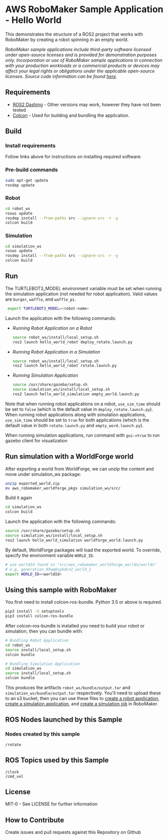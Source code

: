 # AWS RoboMaker Sample Application - Hello World

This demonstrates the structure of a ROS2 project that works with RoboMaker by creating a robot spinning in an empty world.

_RoboMaker sample applications include third-party software licensed under open-source licenses and is provided for demonstration purposes only. Incorporation or use of RoboMaker sample applications in connection with your production workloads or a commercial products or devices may affect your legal rights or obligations under the applicable open-source licenses. Source code information can be found [here](https://s3.console.aws.amazon.com/s3/buckets/robomaker-applications-us-east-1-72fc243f9355/hello-world/?region=us-east-1)._

## Requirements

- [ROS2 Dashing](https://index.ros.org//doc/ros2/Installation/Dashing) - Other versions may work, however they have not been tested
- [Colcon](https://colcon.readthedocs.io/en/released/user/installation.html) - Used for building and bundling the application.

## Build

### Install requirements
Follow links above for instructions on installing required software.

### Pre-build commands

```bash
sudo apt-get update
rosdep update
```

### Robot

```bash
cd robot_ws
rosws update
rosdep install --from-paths src --ignore-src -r -y
colcon build
```

### Simulation

```bash
cd simulation_ws
rosws update
rosdep install --from-paths src --ignore-src -r -y
colcon build
```

## Run
The TURTLEBOT3_MODEL environment variable must be set when running the simulation application (not needed for robot application). Valid values are `burger`, `waffle`, and `waffle_pi`.

```bash
 export TURTLEBOT3_MODEL=<robot-name>
```

Launch the application with the following commands:

- *Running Robot Application on a Robot*
    ```bash
    source robot_ws/install/local_setup.sh
    ros2 launch hello_world_robot deploy_rotate.launch.py
    ```

- *Running Robot Application in a Simulation*
    ```bash
    source robot_ws/install/local_setup.sh
    ros2 launch hello_world_robot rotate.launch.py
    ```

- *Running Simulation Application*
    ```bash
    source /usr/share/gazebo/setup.sh
    source simulation_ws/install/local_setup.sh
    ros2 launch hello_world_simulation empty_world.launch.py
    ```

Note that when running robot applications on a robot, `use_sim_time` should be set to `false` (which is the default value in `deploy_rotate.launch.py`). When running robot applications along with simulation applications, `use_sim_time` should be set to `true` for both applications (which is the default value in both `rotate.launch.py` and `empty_word.launch.py`).

When running simulation applications, run command with `gui:=true` to run gazebo client for visualization

## Run simulation with a WorldForge world

After exporting a world from WorldForge, we can unzip the content and move under simulation_ws package:

```bash
unzip exported_world.zip
mv aws_robomaker_worldforge_pkgs simulation_ws/src/
```

Build it again

```bash
cd simulation_ws
colcon build
```

Launch the application with the following commands:

```bash
source /usr/share/gazebo/setup.sh
source simulation_ws/install/local_setup.sh
ros2 launch hello_world_simulation worldforge_world.launch.py
```

By default, WorldForge packages will load the exported world. To override, specify the environment variable `WORLD_ID`. 

```bash
# use worldId found in "src/aws_robomaker_worldforge_worlds/worlds"
# e.g, generation_05wq8sybdcn2_world_1 
export WORLD_ID=<worldId>  
```

## Using this sample with RoboMaker

You first need to install colcon-ros-bundle. Python 3.5 or above is required.

```bash
pip3 install -U setuptools
pip3 install colcon-ros-bundle
```

After colcon-ros-bundle is installed you need to build your robot or simulation, then you can bundle with:

```bash
# Bundling Robot Application
cd robot_ws
source install/local_setup.sh
colcon bundle

# Bundling Simulation Application
cd simulation_ws
source install/local_setup.sh
colcon bundle
```

This produces the artifacts `robot_ws/bundle/output.tar` and `simulation_ws/bundle/output.tar` respectively.
You'll need to upload these to an s3 bucket, then you can use these files to
[create a robot application](https://docs.aws.amazon.com/robomaker/latest/dg/create-robot-application.html),
[create a simulation application](https://docs.aws.amazon.com/robomaker/latest/dg/create-simulation-application.html),
and [create a simulation job](https://docs.aws.amazon.com/robomaker/latest/dg/create-simulation-job.html) in RoboMaker.

## ROS Nodes launched by this Sample

### Nodes created by this sample

```
/rotate
```

## ROS Topics used by this Sample

```
/clock
/cmd_vel
```

## License

MIT-0 - See LICENSE for further information

## How to Contribute

Create issues and pull requests against this Repository on Github

